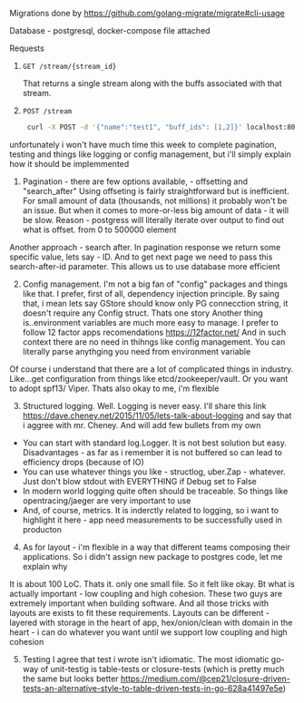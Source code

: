 Migrations done by https://github.com/golang-migrate/migrate#cli-usage

Database - postgresql, docker-compose file attached

Requests

1. `GET /stream/{stream_id}`

    That returns a single stream along with the buffs associated with that stream.
    
2. `POST /stream`
   
    ```bash
     curl -X POST -d '{"name":"test1", "buff_ids": [1,2]}' localhost:8080/streams -D -
    ```
   
   
unfortunately i won't have much time this week to complete pagination, testing and things like logging or config management,
but i'll simply explain how it should be implemmented


1) Pagination - there are few options available, - offsetting and "search_after"
Using offseting is fairly straightforward but is inefficient. For small amount of data (thousands, not millions) it
probably won't be an issue. But when it comes to more-or-less big amount of data - it will be slow.
Reason - postgress will literally iterate over output to find out what is offset. from 0 to 500000 element

Another approach - search after. In pagination response we return some specific value, lets say - ID.
And to get next page we need to pass this search-after-id parameter. This allows us to use database more efficient

2) Config management. I'm not a big fan of "config" packages and things like that.
I prefer, first of all, dependency injection principle. By saing that, i mean lets say GStore should know only
PG connecction string, it doesn't require any Config struct. Thats one story 
Another thing is..environment variables are much more easy to manage. I prefer to follow 12 factor apps recomendations
https://12factor.net/
And in such context there are no need in thihngs like config management. You can literally parse anythging you need from environment variable

Of course i understand that there are a lot of complicated things in industry. Like...get configuration from things like
etcd/zookeeper/vault. Or you want to adopt spf13/   Viper. Thats also okay to me, i'm flexible

3) Structured logging. Well. Logging is never easy. I'll share this link https://dave.cheney.net/2015/11/05/lets-talk-about-logging and say
that i aggree with mr. Cheney. And will add few bullets from my own
* You can start with standard log.Logger. It is not best solution but easy. Disadvantages - as far as i remember it is not buffered so can
lead to efficiency drops (because of IO)
* You can use whatever things you like - structlog, uber.Zap - whatever. Just don't blow stdout with EVERYTHING if Debug set to False
* In modern world logging quite often should be traceable. So things like opentracing/jaeger are very important to use
* And, of course, metrics. It is inderctly related to logging, so i want to highlight it here - app need measurements to
be successfully used in producton


4) As for layout - i'm flexible in a way that different teams composing their applications. So i didn't assign new package to postgres code, let me explain why

It is about 100 LoC. Thats it. only one small file. So it felt like okay. Bt what is actually important - low coupling and high cohesion.
These two guys are extremely important when building software. And all those tricks with layouts are exists to fit these
requirements. Layouts can be different - layered with storage in the heart of app, hex/onion/clean with domain in the heart -
i can do whatever you want until we support low coupling and high cohesion


5) Testing
I agree that test i wrote isn't idiomatic. The most idiomatic go-way of unit-testig is table-tests or closure-tests (which is pretty much the same but 
looks better https://medium.com/@cep21/closure-driven-tests-an-alternative-style-to-table-driven-tests-in-go-628a41497e5e)